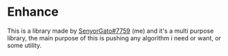 # Enhance

This is a library made by [SenyorGato#7759](https://discord.com/users/958559318054158396) (me) and it's a multi purpose library, the main purpose of this
is pushing any algorithm i need or want, or some utility.

